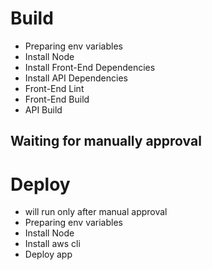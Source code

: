 # Build
* Preparing env variables
* Install Node
* Install Front-End Dependencies
* Install API Dependencies
* Front-End Lint
* Front-End Build
* API Build

## Waiting for manually approval

# Deploy
* will run only after manual approval
* Preparing env variables
* Install Node
* Install aws cli
* Deploy app